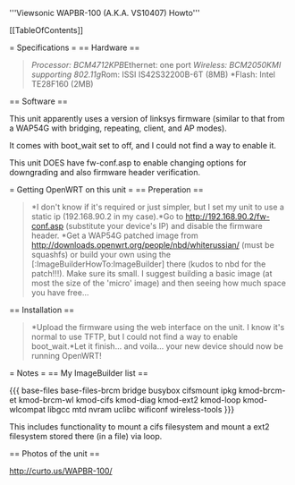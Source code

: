'''Viewsonic WAPBR-100 (A.K.A. VS10407) Howto'''

\[\[TableOfContents\]\]

= Specifications = == Hardware ==

> *Processor: BCM4712KPB*Ethernet: one port *Wireless: BCM2050KMI
> supporting 802.11g*Rom: ISSI IS42S32200B-6T (8MB) \*Flash: Intel
> TE28F160 (2MB)

== Software ==

This unit apparently uses a version of linksys firmware (similar to that
from a WAP54G with bridging, repeating, client, and AP modes).

It comes with boot\_wait set to off, and I could not find a way to
enable it.

This unit DOES have fw-conf.asp to enable changing options for
downgrading and also firmware header verification.

= Getting OpenWRT on this unit = == Preperation ==

> *I don't know if it's required or just simpler, but I set my unit to
> use a static ip (192.168.90.2 in my case).*Go to
> <http://192.168.90.2/fw-conf.asp> (substitute your device's IP) and
> disable the firmware header. \*Get a WAP54G patched image from
> <http://downloads.openwrt.org/people/nbd/whiterussian/> (must be
> squashfs) or build your own using the
> \[:ImageBuilderHowTo:ImageBuilder\] there (kudos to nbd for the
> patch!!!). Make sure its small. I suggest building a basic image (at
> most the size of the 'micro' image) and then seeing how much space you
> have free...

== Installation ==

> *Upload the firmware using the web interface on the unit. I know it's
> normal to use TFTP, but I could not find a way to enable
> boot\_wait.*Let it finish... and voila... your new device should now
> be running OpenWRT!

= Notes = == My ImageBuilder list ==

{{{ base-files base-files-brcm bridge busybox cifsmount ipkg
kmod-brcm-et kmod-brcm-wl kmod-cifs kmod-diag kmod-ext2 kmod-loop
kmod-wlcompat libgcc mtd nvram uclibc wificonf wireless-tools }}}

This includes functionality to mount a cifs filesystem and mount a ext2
filesystem stored there (in a file) via loop.

== Photos of the unit ==

<http://curto.us/WAPBR-100/>
